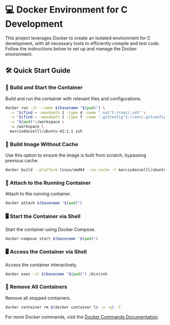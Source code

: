 
# 💻 Docker Environment for C Development

This project leverages Docker to create an isolated environment for C development, with all necessary tools to efficiently compile and test code. Follow the instructions below to set up and manage the Docker environment.

## 🛠️ **Quick Start Guide**

### 🚀 Build and Start the Container
Build and run the container with relevant files and configurations.
```bash
docker run -it --name $(basename "$(pwd)") \
  -v "$(find ~ -maxdepth 1 -type d -name ".ssh"):/root/.ssh" \
  -v "$(find ~ -maxdepth 1 -type f -name ".gitconfig"):/root/.gitconfig" \
  -v "$(pwd)":/workspace \
  -w /workspace \
  marciodanielll/ubuntu-42:1.1 zsh
```

### 🔄 Build Image Without Cache
Use this option to ensure the image is built from scratch, bypassing previous cache.
```bash
docker build --platform linux/amd64 --no-cache -t marciodanielll/ubuntu-42:1.1 .
```

### 🧷 Attach to the Running Container
Attach to the running container.
```bash
docker attach $(basename "$(pwd)")
```

### 🖥️ Start the Container via Shell
Start the container using Docker Compose.
```bash
docker-compose start $(basename "$(pwd)")
```

### 🖥️ Access the Container via Shell
Access the container interactively.
```bash
docker exec -it $(basename "$(pwd)") /bin/zsh
```

### 🧹 Remove All Containers
Remove all stopped containers.
```bash
docker container rm $(docker container ls -a -q) -f
```

For more Docker commands, visit the [Docker Commands Documentation](https://marciodanielll.github.io/docker_commands/).